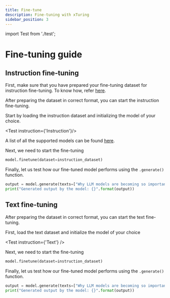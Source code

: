 ```yaml
---
title: Fine-tune
description: Fine-tuning with xTuring
sidebar_position: 3
---
```


import Test from './test';

# Fine-tuning guide

## Instruction fine-tuning

First, make sure that you have prepared your fine-tuning dataset for instruction fine-tuning. To know how, refer [here](/datasets/prepare#prepare-instruction-dataset).

After preparing the dataset in correct format, you can start the instruction fine-tuning.

Start by loading the instruction dataset and initializing the model of your choice.

<Test instruction={'Instruction'}/>

A list of all the supported models can be found [here](/supported_models).

<!-- xTuring supports following models:

|   Model Name     |      Model Key      | Description |
| ------------ | --------- | ---- |
| BLOOM | bloom | Bloom 1.1B model |
| BLOOM LoRA  | bloom_lora | Bloom 1.1B model with LoRA technique to speed up fine-tuning  |
| BLOOM LoRA INT8 | bloom_lora_int8 | Bloom 1.1B INT8 model with LoRA technique to speed up fine-tuning |
| Cerebras  | cerebras | Cerebras-GPT 1.3B model |
| Cerebras LoRA  | cerebras_lora | Cerebras-GPT 1.3B model with LoRA technique to speed up fine-tuning  |
| Cerebras LoRA INT8  | cerebras_lora_int8 | Cerebras-GPT 1.3B INT8 model with LoRA technique to speed up fine-tuning |
| DistilGPT-2  | distilgpt2 | DistilGPT-2 model |
| DistilGPT-2 LoRA | distilgpt2_lora | DistilGPT-2 model with LoRA technique to speed up fine-tuning  |
| Galactica  | galactica | Galactica 6.7B model |
| Galactica LoRA  | galactica_lora | Galactica 6.7B model with LoRA technique to speed up fine-tuning  |
| Galactica LoRA INT8  | galactica_lora_int8 | Galactica 6.7B INT8 model with LoRA technique to speed up fine-tuning |
| GPT-J | gptj | GPT-J 6B model |
| GPT-J LoRA | gptj_lora | GPT-J 6B model with LoRA technique to speed up fine-tuning  |
| GPT-J LoRA INT8 | gptj_lora_int8 | GPT-J 6B INT8 model with LoRA technique to speed up fine-tuning
| GPT-2 | gpt2 | GPT-2 model |
| GPT-2 LoRA  | gpt2_lora | GPT-2 model with LoRA technique to speed up fine-tuning  |
| GPT-2 LoRA INT8  | gpt2_lora_int8 | GPT-2 INT8 model with LoRA technique to speed up fine-tuning |
| LLaMA | llama | LLaMA 7B model |
| LLaMA LoRa | llama_lora | LLaMA 7B model with LoRA technique to speed up fine-tuning  |
| LLaMA LoRA INT8  | llama_lora_int8 | LLaMA 7B INT8 model with LoRA technique to speed up fine-tuning
| OPT | opt | OPT 1.3B model |
| OPT LoRA | opt_lora | OPT 1.3B model with LoRA technique to speed up fine-tuning  |
| OPT LoRA INT8 | opt_lora_int8 | OPT 1.3B INT8 model with LoRA technique to speed up fine-tuning | -->


Next, we need to start the fine-tuning

```python
model.finetune(dataset=instruction_dataset)
```

Finally, let us test how our fine-tuned model performs using the `.generate()` function.

```python
output = model.generate(texts=["Why LLM models are becoming so important?"])
print("Generated output by the model: {}".format(output))
```

## Text fine-tuning
After preparing the dataset in correct format, you can start the text fine-tuning.

First, load the text dataset and initialize the model of your choice

<Test instruction={'Text'} />

<!-- ```python
from xturing.datasets.text_dataset import TextDataset

instruction_dataset = TextDataset('/path/to/dataset')
``` -->
<!-- 2. Load the model

```python
from xturing.models import BaseModel
model = BaseModel.create(model_name)
``` -->


Next, we need to start the fine-tuning

```python
model.finetune(dataset=instruction_dataset)
```

Finally, let us test how our fine-tuned model performs using the `.generate()` function.

```python
output = model.generate(texts=["Why LLM models are becoming so important?"])
print("Generated output by the model: {}".format(output))
```
